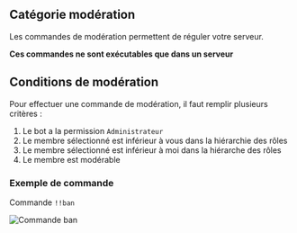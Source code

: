 ## Catégorie modération
Les commandes de modération permettent de réguler votre serveur.

**Ces commandes ne sont exécutables que dans un serveur**

## Conditions de modération
Pour effectuer une commande de modération, il faut remplir plusieurs critères :
  
1. Le bot a la permission `Administrateur`
2. Le membre sélectionné est inférieur à vous dans la hiérarchie des rôles
3. Le membre sélectionné est inférieur à moi dans la hiérarche des rôles
4. Le membre est modérable
  
### Exemple de commande
Commande `!!ban`
  
![Commande ban](https://media.discordapp.net/attachments/976356791451529236/976458551172161586/unknown.png)